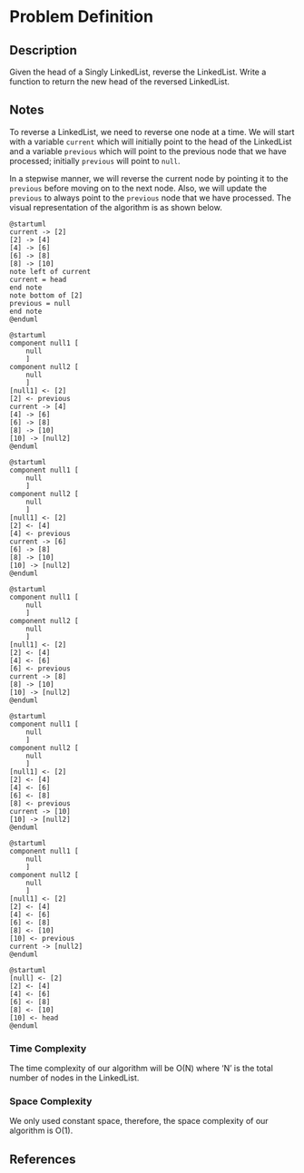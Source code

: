 # Problem Definition

## Description

Given the head of a Singly LinkedList, reverse the LinkedList. Write a function to return the new head of the reversed LinkedList.

## Notes

To reverse a LinkedList, we need to reverse one node at a time. We will start with a variable `current` which will initially point to the head of the LinkedList and a variable `previous` which will point to the previous node that we have processed; initially `previous` will point to `null`.

In a stepwise manner, we will reverse the current node by pointing it to the `previous` before moving on to the next node. Also, we will update the `previous` to always point to the `previous` node that we have processed. The visual representation of the algorithm is as shown below.

```plantuml
@startuml
current -> [2]
[2] -> [4]
[4] -> [6]
[6] -> [8]
[8] -> [10]
note left of current
current = head
end note
note bottom of [2]
previous = null
end note
@enduml
```

```plantuml
@startuml
component null1 [
    null
    ]
component null2 [
    null
    ]
[null1] <- [2]
[2] <- previous
current -> [4]
[4] -> [6]
[6] -> [8]
[8] -> [10]
[10] -> [null2]
@enduml
```

```plantuml
@startuml
component null1 [
    null
    ]
component null2 [
    null
    ]
[null1] <- [2]
[2] <- [4]
[4] <- previous
current -> [6]
[6] -> [8]
[8] -> [10]
[10] -> [null2]
@enduml
```

```plantuml
@startuml
component null1 [
    null
    ]
component null2 [
    null
    ]
[null1] <- [2]
[2] <- [4]
[4] <- [6]
[6] <- previous
current -> [8]
[8] -> [10]
[10] -> [null2]
@enduml
```

```plantuml
@startuml
component null1 [
    null
    ]
component null2 [
    null
    ]
[null1] <- [2]
[2] <- [4]
[4] <- [6]
[6] <- [8]
[8] <- previous
current -> [10]
[10] -> [null2]
@enduml
```

```plantuml
@startuml
component null1 [
    null
    ]
component null2 [
    null
    ]
[null1] <- [2]
[2] <- [4]
[4] <- [6]
[6] <- [8]
[8] <- [10]
[10] <- previous
current -> [null2]
@enduml
```

```plantuml
@startuml
[null] <- [2]
[2] <- [4]
[4] <- [6]
[6] <- [8]
[8] <- [10]
[10] <- head
@enduml
```

### Time Complexity

The time complexity of our algorithm will be O(N) where ‘N’ is the total number of nodes in the LinkedList.

### Space Complexity

We only used constant space, therefore, the space complexity of our algorithm is O(1).

## References
